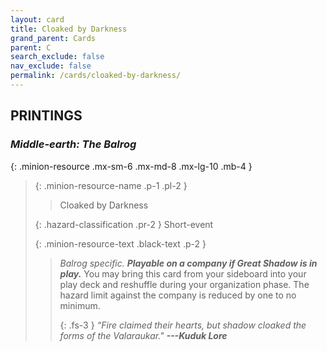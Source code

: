```yaml
---
layout: card
title: Cloaked by Darkness
grand_parent: Cards
parent: C
search_exclude: false
nav_exclude: false
permalink: /cards/cloaked-by-darkness/
---
```


## PRINTINGS


### _Middle-earth: The Balrog_

{: .minion-resource .mx-sm-6 .mx-md-8 .mx-lg-10 .mb-4 }
> {: .minion-resource-name .p-1 .pl-2 }
> > <div class="hazard-mp"></div>
> > <div class="card-name">Cloaked by Darkness</div>
>
> {: .hazard-classification .pr-2 }
> Short-event
>
> {: .minion-resource-text .black-text .p-2 }
> > _Balrog specific._ ***Playable on a company if Great Shadow is in play.*** You may bring this card from your sideboard into your play deck and reshuffle during your organization phase. The hazard limit against the company is reduced by one to no minimum. 
> > 
> > {: .fs-3 } 
> > _“Fire claimed their hearts, but shadow cloaked the forms of the Valaraukar."_ ***---&#65279;Kuduk Lore*** 
> 
